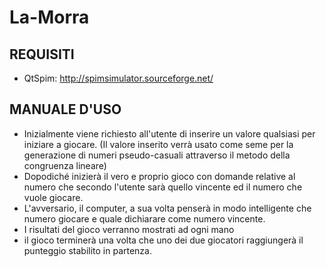 # La-Morra

## REQUISITI
- QtSpim: http://spimsimulator.sourceforge.net/

## MANUALE D'USO
- Inizialmente viene richiesto all'utente di inserire un valore qualsiasi per iniziare a giocare. (Il valore inserito verrà usato come seme per la generazione di numeri pseudo-casuali
attraverso il metodo della congruenza lineare)
- Dopodiché inizierà il vero e proprio gioco con domande relative al numero che secondo l'utente sarà quello vincente ed il numero che vuole giocare.
- L'avversario, il computer, a sua volta penserà in modo intelligente che numero giocare e quale dichiarare come numero vincente.
- I risultati del gioco verranno mostrati ad ogni mano
- il gioco terminerà una volta che uno dei due giocatori raggiungerà il punteggio stabilito in partenza.
